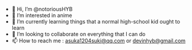 - 👋 Hi, I’m @notoriousHYB
- 👀 I’m interested in anime
- 🌱 I’m currently learning things that a normal high-school kid ought to learn
- 💞️ I’m looking to collaborate on everything that I can do
- 📫 How to reach me : asuka1204suki@qq.com or devinhyb@gmail.com

<!---
notoriousHYB/notoriousHYB is a ✨ special ✨ repository because its `README.md` (this file) appears on your GitHub profile.
You can click the Preview link to take a look at your changes.
--->
